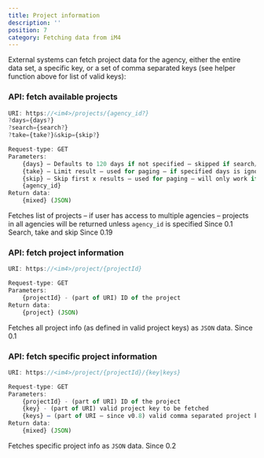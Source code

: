 ```yaml
---
title: Project information
description: ''
position: 7
category: Fetching data from iM4
---
```


External systems can fetch project data for the agency, either the entire data set, a specific key, or a set of comma separated keys (see helper function above for list of valid keys):

### API: fetch available projects

```js
URI: https://<im4>/projects/{agency_id?}
?days={days?}
?search={search?}
?take={take?}&skip={skip?}

Request-type: GET
Parameters:
    {days} – Defaults to 120 days if not specified – skipped if search/take set {search} – Multi-word search – if specified days is ignored.
    {take} – Limit result – used for paging – if specified days is ignored
    {skip} – Skip first x results – used for paging – will only work if skip specified
    {agency_id}
Return data:
    {mixed} (JSON)
```

Fetches list of projects – if user has access to multiple agencies – projects in all agencies will be returned unless `agency_id` is specified <badge>Since 0.1</badge> <br>
Search, take and skip <badge>Since 0.19</badge> <br>

### API: fetch project information

```js
URI: https://<im4>/project/{projectId}

Request-type: GET
Parameters:
    {projectId} - (part of URI) ID of the project
Return data:
    {project} (JSON)
```

Fetches all project info (as defined in valid project keys) as `JSON` data. <badge>Since 0.1</badge>

### API: fetch specific project information

```js
URI: https://<im4>/project/{projectId}/{key|keys}

Request-type: GET
Parameters:
    {projectId} - (part of URI) ID of the project
    {key} - (part of URI) valid project key to be fetched
    {keys} – (part of URI – since v0.8) valid comma separated project keys to be fetched
Return data:
    {mixed} (JSON)
```

Fetches specific project info as `JSON` data. <badge>Since 0.2</badge>
